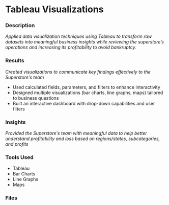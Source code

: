 # Tableau Visualizations
### Description
_Applied data visualization techniques using Tableau to transform raw datasets into meaningful business insights while      reviewing the superstore’s operations and increasing its profitability to avoid bankruptcy._

### Results
_Created visualizations to communicate key findings effectively to the Superstore's team_
- Used calculated fields, parameters, and filters to enhance interactivity
- Designed multiple visualizations (bar charts, line graphs, maps) tailored to business questions
- Built an interactive dashboard with drop-down capabilities and user filters 

### Insights
_Provided the Superstore's team with meaningful data to help better understand profitability and loss based on regions/states, subcategories, and profits_
        
### Tools Used
- Tableau
- Bar Charts
- Line Graphs
- Maps

### Files
